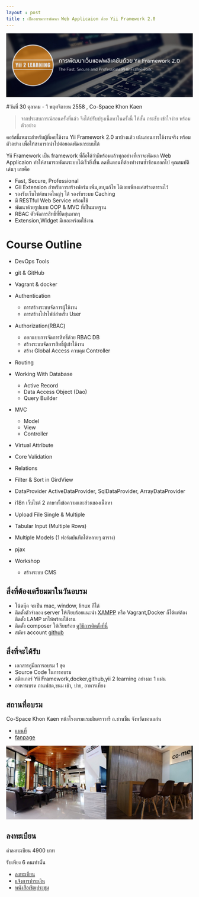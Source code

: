 ```yaml
---
layout : post
title : เปิดอบรมการพัฒนา Web Applicaion ด้วย Yii Framework 2.0
---
```


![](/img/co-space/yii2learning2.jpg)

#วันที่ 30 ตุลาคม - 1 พฤศจิกายน 2558 , Co-Space Khon Kaen

> จากประสบการณ์สอนครั้งที่แล้ว จึงได้ปรับปรุงเนื้อหาในครั้งนี้ ให้สั้น กระชับ เข้าใจง่าย พร้อมตัวอย่าง

คอร์สนี้เหมาะสำหรับผู้ที่เคยใช้งาน Yii Framework 2.0 มาบ้างแล้ว เน้นสอนการใช้งานจริง พร้อมตัวอย่าง เพื่อให้สามารถนำไปต่อยอดพัฒนาระบบได้

Yii Framework เป็น framework ที่ถือได้ว่ามีพร้อมแล้วทุกอย่างที่เราจะพัฒนา Web Applicaion ทำให้สามารถพัฒนระบบได้เร็วยิ่งขึ้น ลดขั้นตอนที่ต้องทำงานซ้ำซ้อนออกไป คุณสมบัติเด่นๆ เลยคือ

- Fast, Secure, Professional
- Gii Extension สำหรับการสร้างฟอร์ม เพิ่ม,ลบ,แก้ไข ได้เลยเพียงแค่สร้างตารางไว้
- รองรับเว็บไซต์ขนาดใหญ่ๆ ได้ รองรับระบบ Caching
- มี RESTful Web Service พร้อมใช้
- พัฒนาด้วยรูปแบบ OOP & MVC ที่เป็นมาตฐาน
- RBAC ตัวจัดการสิทธิ์ที่ยืดยุ่นมากๆ
- Extension,Widget มีเยอะพร้อมใช้งาน

# Course Outline

- DevOps Tools
 - git & GitHub
 - Vagrant & docker

- Authentication
  - การสร้างระบบจัดการผู้ใช้งาน
  - การสร้างโปรไฟล์สำหรับ User

- Authorization(RBAC)
  - ออกแบบการจัดการสิทธิ์ด้วย RBAC DB
  - สร้างระบบจัดการสิทธิ์ผู้เข้าใช้งาน
  - สร้าง Global Access ควบคุม Controller

- Routing
- Working With Database
  - Active Record
  - Data Access Object (Dao)
  - Query Builder
- MVC
  - Model
  - View
  - Controller
- Virtual Attribute
- Core Validation
- Relations
- Filter & Sort in GirdView
- DataProvider ActiveDataProvider, SqlDataProvider, ArrayDataProvider
- i18n เว็บไซต์ 2 ภาษาทั้งข้อความและส่วนของเนื้อหา
- Upload File Single & Multiple
- Tabular Input (Multiple Rows)
- Multiple Models (1 ฟอร์มบันทึกได้หลายๆ ตาราง)
- pjax

- Workshop
  - สร้างระบบ CMS

## สิ่งที่ต้องเตรียมมาในวันอบรม

- โน้ตบุ๊ค จะเป็น mac, window, linux ก็ได้
- ติดตั้งตัวจำลอง server ให้เรียบร้อยแนะนำ [XAMPP](https://www.apachefriends.org/index.html) หรือ Vagrant,Docker ก็ได้แต่ต้องติดตั้ง LAMP มาให้พร้อมใช้งาน
- ติดตั้ง composer ให้เรียบร้อย [ดูวิธีการติดตั้งที่นี่](http://dixonsatit.github.io/2015/06/29/using-extensions.html)
- สมัคร account [github](https://github.com/)

## สิ่งที่จะได้รับ

- เอกสารคู่มือการอบรม 1 ชุด
- Source Code ในการอบรม
- สติกเกอร์ Yii Framework,docker,github,yii 2 learning อย่างละ 1 แผ่น
- อาหารเบรค กาแฟสด,ขนม เช้า, บ่าย, อาหารเที่ยง

## สถานที่อบรม

Co-Space Khon Kaen หน้าโรงแรมแรมมันตราวารี ถ.ชวนชื่น จังหวัดขอนแก่น

- [แผนที่](https://www.google.co.th/maps/place/Co-Space/@16.4233082,102.8401701,17z/data=!3m1!4b1!4m2!3m1!1s0x31228a288107ac63:0x7043dd2bd3b3fa16)
- [fanpage](https://www.facebook.com/cospacekk)

![co-space](/img/co-space/all.jpg)

## ลงทะเบียน

ค่าลงทะเบียน 4900 บาท

รับเพียง 6 คนเท่านั้น

- [ลงทะเบียน](http://form.jotform.me/form/52731591256457?)
- [แจ้งการชำระเงิน](http://form.jotform.me/form/52772853132456?)
- [หนังสือเชิญประชุม](/downloads/yii-course.pdf)
